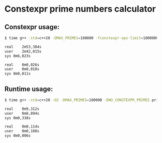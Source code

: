 # Constexpr prime numbers calculator
## Constexpr usage:  
```bash
$ time g++ -std=c++20 -DMAX_PRIMES=100000 -fconstexpr-ops-limit=100000000000 primes.cpp && time ./a.out>./primes.dat

real	2m53,384s
user	2m42,015s
sys	0m6,023s

real	0m0,026s
user	0m0,010s
sys	0m0,011s
```  
## Runtime usage:  
```bash
$ time g++ -std=c++20 -O2 -DMAX_PRIMES=100000 -DNO_CONSTEXPR_PRIMES primes.cpp && time ./a.out>./primes2.dat

real	0m9,312s
user	0m8,894s
sys	0m0,338s

real	0m0,114s
user	0m0,108s
sys	0m0,006s
```
